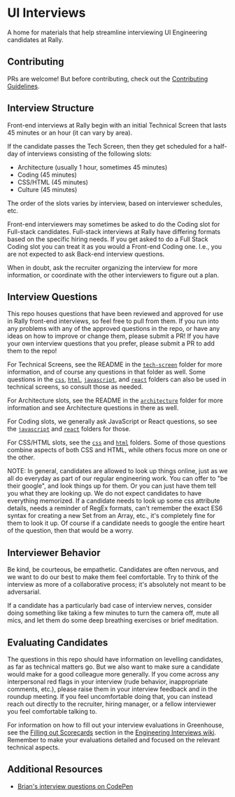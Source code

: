 # UI Interviews

A home for materials that help streamline interviewing UI Engineering candidates at Rally.

## Contributing

PRs are welcome! But before contributing, check out the [Contributing Guidelines](CONTRIBUTING.md).

## Interview Structure

Front-end interviews at Rally begin with an initial Technical Screen that lasts 45 minutes or an hour (it can vary by area).

If the candidate passes the Tech Screen, then they get scheduled for a half-day of interviews consisting of the following slots:

* Architecture (usually 1 hour, sometimes 45 minutes)
* Coding (45 minutes)
* CSS/HTML (45 minutes)
* Culture (45 minutes)

The order of the slots varies by interview, based on interviewer schedules, etc.

Front-end interviewers may sometimes be asked to do the Coding slot for Full-stack candidates. Full-stack interviews at Rally have differing formats based on the specific hiring needs. If you get asked to do a Full Stack Coding slot you can treat it as you would a Front-end Coding one. I.e., you are not expected to ask Back-end interview questions.

When in doubt, ask the recruiter organizing the interview for more information, or coordinate with the other interviewers to figure out a plan.

## Interview Questions

This repo houses questions that have been reviewed and approved for use in Rally front-end interviews, so feel free to pull from them. If you run into any problems with any of the approved questions in the repo, or have any ideas on how to improve or change them, please submit a PR! If you have your own interview questions that you prefer, please submit a PR to add them to the repo!

For Technical Screens, see the README in the [`tech-screen`](tech-screen) folder for more information, and of course any questions in that folder as well. Some questions in the [`css`](css), [`html`](html), [`javascript`](javascript), and [`react`](react) folders can also be used in technical screens, so consult those as needed.

For Architecture slots, see the README in the [`architecture`](architecture) folder for more information and see Architecture questions in there as well.

For Coding slots, we generally ask JavaScript or React questions, so see the [`javascript`](javascript) and [`react`](react) folders for those.

For CSS/HTML slots, see the [`css`](css) and [`html`](html) folders. Some of those questions combine aspects of both CSS and HTML, while others focus more on one or the other.

NOTE: In general, candidates are allowed to look up things online, just as we all do everyday as part of our regular engineering work. You can offer to "be their google", and look things up for them. Or you can just have them tell you what they are looking up. We do not expect candidates to have everything memorized. If a candidate needs to look up some css attribute details, needs a reminder of RegEx formats, can't remember the exact ES6 syntax for creating a new Set from an Array, etc., it's completely fine for them to look it up. Of course if a candidate needs to google the entire heart of the question, then that would be a worry.

## Interviewer Behavior

Be kind, be courteous, be empathetic. Candidates are often nervous, and we want to do our best to make them feel comfortable. Try to think of the interview as more of a collaborative process; it's absolutely not meant to be adversarial.

If a candidate has a particularly bad case of interview nerves, consider doing something like taking a few minutes to turn the camera off, mute all mics, and let them do some deep breathing exercises or brief meditation.

## Evaluating Candidates

The questions in this repo should have information on levelling candidates, as far as technical matters go. But we also want to make sure a candidate would make for a good colleague more generally. If you come across any interpersonal red flags in your interview (rude behavior, inappropriate comments, etc.), please raise them in your interview feedback and in the roundup meeting. If you feel uncomfortable doing that, you can instead reach out directly to the recruiter, hiring manager, or a fellow interviewer you feel comfortable talking to.

For information on how to fill out your interview evaluations in Greenhouse, see the [Filling out Scorecards](https://docs.google.com/presentation/d/1yDFZfw7SZgZrFWKVt1X6ZKPG1uuzpKOV8UFJWB9NpeE/edit?ts=5e3afc4e#slide=id.g381b644241_0_147) section in the [Engineering Interviews wiki](https://wiki.audaxhealth.com/display/REC/Engineering+Interviews). Remember to make your evaluations detailed and focused on the relevant technical aspects.

## Additional Resources
* [Brian's interview questions on CodePen](https://codepen.io/collection/AGkPzd)
